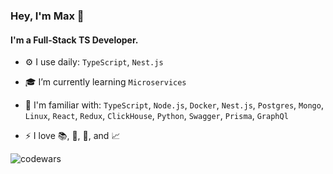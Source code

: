 ### Hey, I'm Max 👋

#### I'm a Full-Stack TS Developer.

- ⚙️ I use daily: `TypeScript`, `Nest.js`

- 🎓 I’m currently learning `Microservices`

- 🙌 I'm familiar with: `TypeScript`, `Node.js`, `Docker`, `Nest.js`, `Postgres`, `Mongo`, `Linux`, `React`, `Redux`, `ClickHouse`, `Python`, `Swagger`, `Prisma`, `GraphQl`

- ⚡ I love 📚, 🌄, 🌅, and 📈

![codewars](https://www.codewars.com/users/MaximusPython/badges/small)
